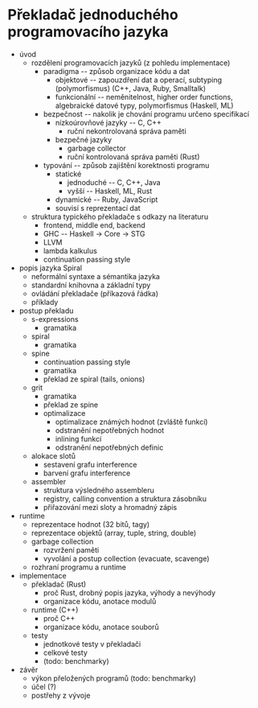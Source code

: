 # Překladač jednoduchého programovacího jazyka

- úvod
  - rozdělení programovacích jazyků (z pohledu implementace)
    - paradigma -- způsob organizace kódu a dat 
      - objektové -- zapouzdření dat a operací, subtyping (polymorfismus) (C++,
        Java, Ruby, Smalltalk)
      - funkcionální -- neměnitelnost, higher order functions, algebraické
        datové typy, polymorfismus (Haskell, ML)
    - bezpečnost -- nakolik je chování programu určeno specifikací
      - nízkoúrovňové jazyky -- C, C++
        - ruční nekontrolovaná správa paměti
      - bezpečné jazyky
        - garbage collector
        - ruční kontrolovaná správa paměti (Rust)
    - typování -- způsob zajištění korektnosti programu
      - statické
        - jednoduché -- C, C++, Java
        - vyšší -- Haskell, ML, Rust
      - dynamické -- Ruby, JavaScript
      - souvisí s reprezentací dat
  - struktura typického překladače s odkazy na literaturu
    - frontend, middle end, backend
    - GHC -- Haskell -> Core -> STG
    - LLVM
    - lambda kalkulus
    - continuation passing style
- popis jazyka Spiral
  - neformální syntaxe a sémantika jazyka
  - standardní knihovna a základní typy
  - ovládání překladače (příkazová řádka)
  - příklady
- postup překladu
  - s-expressions 
    - gramatika
  - spiral 
    - gramatika
  - spine 
    - continuation passing style
    - gramatika
    - překlad ze spiral (tails, onions)
  - grit 
    - gramatika
    - překlad ze spine
    - optimalizace
      - optimalizace známých hodnot (zvláště funkcí)
      - odstranění nepotřebných hodnot
      - inlining funkcí
      - odstranění nepotřebných definic
  - alokace slotů 
    - sestavení grafu interference
    - barvení grafu interference
  - assembler 
    - struktura výsledného assembleru
    - registry, calling convention a struktura zásobníku
    - přiřazování mezi sloty a hromadný zápis
- runtime
  - reprezentace hodnot (32 bitů, tagy)
  - reprezentace objektů (array, tuple, string, double)
  - garbage collection 
    - rozvržení paměti
    - vyvolání a postup collection (evacuate, scavenge)
  - rozhraní programu a runtime
- implementace
  - překladač (Rust) 
    - proč Rust, drobný popis jazyka, výhody a nevýhody
    - organizace kódu, anotace modulů
  - runtime (C++) 
    - proč C++
    - organizace kódu, anotace souborů
  - testy
    - jednotkové testy v překladači
    - celkové testy
    - (todo: benchmarky)
- závěr
  - výkon přeložených programů (todo: benchmarky)
  - účel (?)
  - postřehy z vývoje
